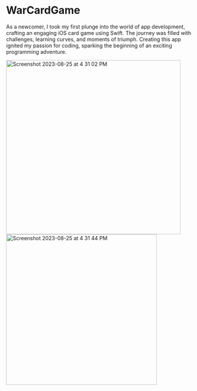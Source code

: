 # WarCardGame
As a newcomer, I took my first plunge into the world of app development, crafting an engaging iOS card game using Swift. The journey was filled with challenges, learning curves, and moments of triumph. Creating this app ignited my passion for coding, sparking the beginning of an exciting programming adventure. 

<img width="471" alt="Screenshot 2023-08-25 at 4 31 02 PM" src="https://github.com/harshithgupta28/WarCardGame/assets/89892127/745eea0d-2912-47dd-a418-509d1f7ddc98"> 

<img width="407" alt="Screenshot 2023-08-25 at 4 31 44 PM" src="https://github.com/harshithgupta28/WarCardGame/assets/89892127/6426e3d2-f2fb-408d-9724-5194a4276a8b">
